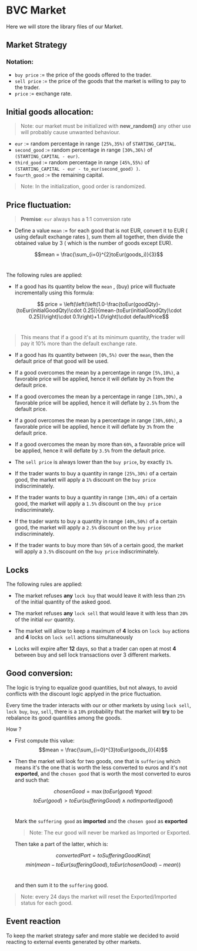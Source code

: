 # BVC Market

Here we will store the library files of our Market.

## Market Strategy

### Notation:

- `buy price` := the price of the goods offered to the trader.
- `sell price` := the price of the goods that the market is willing to pay to the trader.
- `price` := exchange rate.

## Initial goods allocation:

> Note: our market must be initialized with **new_random()** any other use will probably cause unwanted behaviour.

- `eur` := random percentage in range `[25%,35%)` of `STARTING_CAPITAL`.
- `second_good` := random percentage in range `[30%,36%)` of `(STARTING_CAPITAL - eur)`.
- `third_good` := random percentage in range `[45%,55%)` of `(STARTING_CAPITAL - eur - to_eur(second_good) )`.
- `fourth_good` := the remaining capital.

> Note: In the initialization, good order is randomized.

## Price fluctuation:

> **Premise**: `eur` always has a 1:1 conversion rate

- Define a value `mean` := for each good that is not EUR, convert it to EUR ( using default exchange rates ), sum them all together, then divide the obtained value by 3 ( which is the number of goods except EUR).  

$$mean = \frac{\sum_{i=0}^{2}toEur(goods_i)}{3}$$
<br>

The following rules are applied:

- If a good has its quantity below the `mean` , (buy) price will fluctuate incrementally using this formula:

$$ price = \left(\left(\left(1.0-\frac{toEur(goodQty)-(toEur(initialGoodQty)\cdot 0.25)}{mean-(toEur(initialGoodQty)\cdot 0.25)}\right)\cdot 0.1\right)+1.0\right)\cdot defaultPrice$$
<br>

> This means that if a good it's at its minimum quantity, the trader will pay it 10% more than the default exchange rate.

- If a good has its quantity between `[0%,5%)` over the `mean`, then the default price of that good will be used.

- If a good overcomes the mean by a percentage in range `[5%,10%)`, a favorable price will be applied, hence it will deflate by `2%` from the default price.

- If a good overcomes the mean by a percentage in range `[10%,30%)`, a favorable price will be applied, hence it will deflate by `2.5%` from the default price.

- If a good overcomes the mean by a percentage in range `[30%,60%)`, a favorable price will be applied, hence it will deflate by `3%` from the default price.

- If a good overcomes the mean by more than `60%`, a favorable price will be applied, hence it will deflate by `3.5%` from the default price.

- The `sell price` is always lower than the `buy price`, by exactly `1%`.

- If the trader wants to buy a quantity in range `[25%,30%)` of a certain good, the market will apply a `1%` discount on the `buy price` indiscriminately.

- If the trader wants to buy a quantity in range `[30%,40%)` of a certain good, the market will apply a `1.5%` discount on the `buy price` indiscriminately.

- If the trader wants to buy a quantity in range `[40%,50%)` of a certain good, the market will apply a `2.5%` discount on the `buy price` indiscriminately.
  
- If the trader wants to buy more than `50%` of a certain good, the market will apply a `3.5%` discount on the `buy price` indiscriminately.  

## Locks

The following rules are applied:  

- The market refuses **any** `lock buy` that would leave it with less than `25%` of the initial quantity of the asked good.

- The market refuses **any** `lock sell` that would leave it with less than `20%` of the initial `eur` quantity.

- The market will allow to keep a maximum of **4** locks on `lock buy` actions and **4** locks on `lock sell` actions simultaneously

- Locks will expire after **12** days, so that a trader can open at most **4** between buy and sell lock transactions over 3 different markets.

## Good conversion:

The logic is trying to equalize good quantities, but not always, to avoid conflicts with the discount logic applyed in the price fluctuation.

Every time the trader interacts with our or other markets by using `lock sell`, `lock buy`, `buy`, `sell`, there is a `10%` probability that the market will **try** to be rebalance its good quantities among the goods.  

How ?

- First compute this value:
  $$mean = \frac{\sum_{i=0}^{3}toEur(goods_i)}{4}$$

- Then the market will look for two goods, one that is `suffering` which means it's the one that is worth the less converted to euros and it's not **exported**, and the `chosen good` that is worth the most converted to euros and such that:  

  $$chosenGood = \max(toEur(good)\ \forall good :$$
  $$toEur(good) > toEur(sufferingGood) \wedge notImported(good)$$
  <br>

  Mark the `suffering good` as **imported** and the `chosen good` as **exported** 
  > Note: The eur good will never be marked as Imported or Exported.

  Then take a part of the latter, which is:

  $$convertedPart = toSufferingGoodKind($$
  $$min(mean-toEur(sufferingGood),toEur(chosenGood)-mean))$$
  <br>

  and then sum it to the `suffering` good.

> Note: every 24 days the market will reset the Exported/Imported status for each good.

## Event reaction

To keep the market strategy safer and more stable we decided to avoid reacting to external events generated by other markets.
